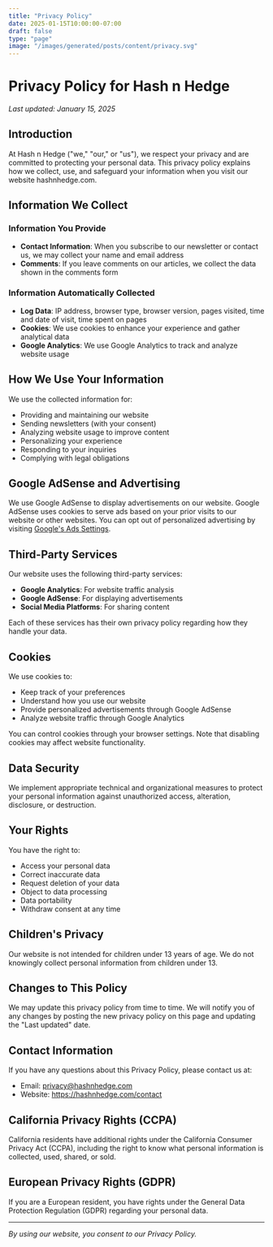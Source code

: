 ```yaml
---
title: "Privacy Policy"
date: 2025-01-15T10:00:00-07:00
draft: false
type: "page"
image: "/images/generated/posts/content/privacy.svg"
---
```


# Privacy Policy for Hash n Hedge

*Last updated: January 15, 2025*

## Introduction

At Hash n Hedge ("we," "our," or "us"), we respect your privacy and are committed to protecting your personal data. This privacy policy explains how we collect, use, and safeguard your information when you visit our website hashnhedge.com.

## Information We Collect

### Information You Provide
- **Contact Information**: When you subscribe to our newsletter or contact us, we may collect your name and email address
- **Comments**: If you leave comments on our articles, we collect the data shown in the comments form

### Information Automatically Collected
- **Log Data**: IP address, browser type, browser version, pages visited, time and date of visit, time spent on pages
- **Cookies**: We use cookies to enhance your experience and gather analytical data
- **Google Analytics**: We use Google Analytics to track and analyze website usage

## How We Use Your Information

We use the collected information for:
- Providing and maintaining our website
- Sending newsletters (with your consent)
- Analyzing website usage to improve content
- Personalizing your experience
- Responding to your inquiries
- Complying with legal obligations

## Google AdSense and Advertising

We use Google AdSense to display advertisements on our website. Google AdSense uses cookies to serve ads based on your prior visits to our website or other websites. You can opt out of personalized advertising by visiting [Google's Ads Settings](https://www.google.com/settings/ads).

## Third-Party Services

Our website uses the following third-party services:
- **Google Analytics**: For website traffic analysis
- **Google AdSense**: For displaying advertisements
- **Social Media Platforms**: For sharing content

Each of these services has their own privacy policy regarding how they handle your data.

## Cookies

We use cookies to:
- Keep track of your preferences
- Understand how you use our website
- Provide personalized advertisements through Google AdSense
- Analyze website traffic through Google Analytics

You can control cookies through your browser settings. Note that disabling cookies may affect website functionality.

## Data Security

We implement appropriate technical and organizational measures to protect your personal information against unauthorized access, alteration, disclosure, or destruction.

## Your Rights

You have the right to:
- Access your personal data
- Correct inaccurate data
- Request deletion of your data
- Object to data processing
- Data portability
- Withdraw consent at any time

## Children's Privacy

Our website is not intended for children under 13 years of age. We do not knowingly collect personal information from children under 13.

## Changes to This Policy

We may update this privacy policy from time to time. We will notify you of any changes by posting the new privacy policy on this page and updating the "Last updated" date.

## Contact Information

If you have any questions about this Privacy Policy, please contact us at:
- Email: privacy@hashnhedge.com
- Website: https://hashnhedge.com/contact

## California Privacy Rights (CCPA)

California residents have additional rights under the California Consumer Privacy Act (CCPA), including the right to know what personal information is collected, used, shared, or sold.

## European Privacy Rights (GDPR)

If you are a European resident, you have rights under the General Data Protection Regulation (GDPR) regarding your personal data.

---

*By using our website, you consent to our Privacy Policy.*